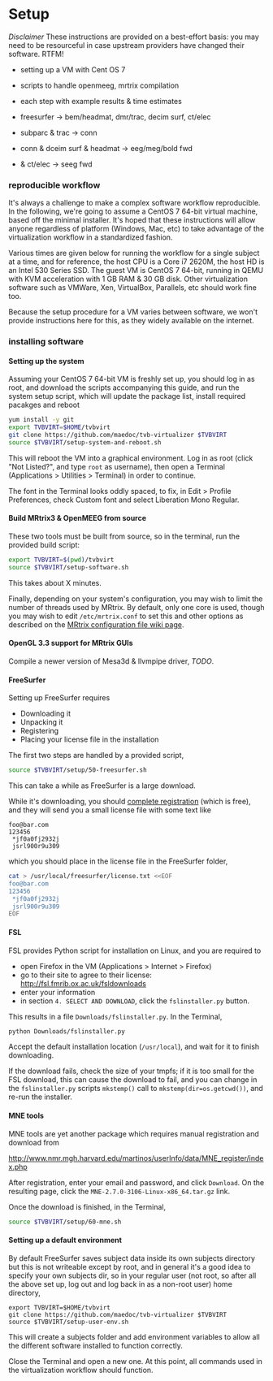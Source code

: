 # Setup

_Disclaimer_ These instructions are provided on a best-effort basis: you
may need to be resourceful in case upstream providers have changed their
software. RTFM!

- setting up a VM with Cent OS 7
- scripts to handle openmeeg, mrtrix compilation
- each step with example results & time estimates

- freesurfer -> bem/headmat, dmr/trac, decim surf, ct/elec
- subparc & trac -> conn
- conn & dceim surf & headmat -> eeg/meg/bold fwd
- & ct/elec -> seeg fwd

### reproducible workflow

It's always a challenge to make a complex software workflow reproducible. In the
following, we're going to assume a CentOS 7 64-bit virtual machine, based off the
minimal installer. It's hoped that these instructions will allow anyone regardless
of platform (Windows, Mac, etc) to take advantage of the virtualization workflow
in a standardized fashion.

Various times are given below for running the workflow for a single subject at
a time, and for reference, the host CPU is a Core i7
2620M, the host HD is an Intel 530 Series SSD. The guest VM is CentOS 7 64-bit,
running in QEMU with KVM acceleration with 1 GB RAM & 30 GB disk. Other virtualization
software such as VMWare, Xen, VirtualBox, Parallels, etc should work fine too.

Because the setup procedure for a VM varies between software, we won't provide
instructions here for this, as they widely available on the internet.

### installing software

#### Setting up the system

Assuming your CentOS 7 64-bit VM is freshly set up, you should log
in as root, and download the scripts accompanying this guide, and run
the system setup script, which will update the package list, install required
pacakges and reboot
```bash
yum install -y git
export TVBVIRT=$HOME/tvbvirt
git clone https://github.com/maedoc/tvb-virtualizer $TVBVIRT
source $TVBVIRT/setup-system-and-reboot.sh
```
This will reboot the VM into a graphical environment. Log in as root (click "Not Listed?",
and type `root` as username), then open a Terminal (Applications > Utilities > Terminal)
in order to continue.

The font in the Terminal looks oddly spaced, to fix, in Edit > Profile Preferences,
check Custom font and select Liberation Mono Regular.

#### Build MRtrix3 & OpenMEEG from source

These two tools must be built from source, so in the terminal, run the provided
build script:
```bash
export TVBVIRT=$(pwd)/tvbvirt
source $TVBVIRT/setup-software.sh
```
This takes about X minutes.

Finally, depending on your system's configuration, you may wish to limit
the number of threads used by MRtrix. By default, only one core is used,
though you may wish to edit `/etc/mrtrix.conf` to set this and
other options as described on the
[MRtrix configuration file wiki page](https://github.com/MRtrix3/mrtrix3/wiki/MRtrix-configuration-file).

#### OpenGL 3.3 support for MRtrix GUIs

Compile a newer version of Mesa3d & llvmpipe driver,
_TODO_.

#### FreeSurfer

Setting up FreeSurfer requires
- Downloading it
- Unpacking it
- Registering
- Placing your license file in the installation

The first two steps are handled by a provided script,
```bash
source $TVBVIRT/setup/50-freesurfer.sh
```
This can take a while as FreeSurfer is a large download.

While it's downloading, you should [complete registration](https://surfer.nmr.mgh.harvard.edu/fswiki/Registration)
(which is free), and they will send you a small license file with
some text like
```
foo@bar.com
123456
 *jf0a0fj2932j
 jsrl900r9u309
```
which you should place in the license file in the FreeSurfer folder,
```bash
cat > /usr/local/freesurfer/license.txt <<EOF
foo@bar.com
123456
 *jf0a0fj2932j
 jsrl900r9u309
EOF
```

#### FSL

FSL provides Python script for installation on Linux, and you are required to
- open Firefox in the VM (Applications > Internet > Firefox)
- go to their site to agree to their license: http://fsl.fmrib.ox.ac.uk/fsldownloads
- enter your information
- in section `4. SELECT AND DOWNLOAD`, click the `fslinstaller.py` button.

This results in a file `Downloads/fslinstaller.py`. In the Terminal,
```bash
python Downloads/fslinstaller.py
```
Accept the default installation location (`/usr/local`), and wait for it to finish downloading.

If the download fails, check the size of your tmpfs; if it is too small for the FSL
download, this can cause the download to fail, and you can change in the `fslinstaller.py`
scripts `mkstemp()` call to `mkstemp(dir=os.getcwd())`, and re-run the installer.

#### MNE tools

MNE tools are yet another package which requires manual registration and download from

http://www.nmr.mgh.harvard.edu/martinos/userInfo/data/MNE_register/index.php

After registration, enter your email and password, and click `Download`. On the
resulting page, click the `MNE-2.7.0-3106-Linux-x86_64.tar.gz` link.

Once the download is finished, in the Terminal,

```bash
source $TVBVIRT/setup/60-mne.sh
```

#### Setting up a default environment

By default FreeSurfer saves subject data inside its own subjects directory
but this is not writeable except by root, and in general it's a good
idea to specify your own subjects dir, so in your regular user (not root,
so after all the above set up, log out and log back in as a non-root user)
home directory,
```
export TVBVIRT=$HOME/tvbvirt
git clone https://github.com/maedoc/tvb-virtualizer $TVBVIRT
source $TVBVIRT/setup-user-env.sh
```
This will create a subjects folder and add environment variables to allow
all the different software installed to function correctly.

Close the Terminal and open a new one. At this point, all commands used in the
virtualization workflow should function.

